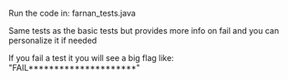 Run the code in: farnan_tests.java

Same tests as the basic tests but provides more info on fail and you can personalize it if needed

If you fail a test it you will see a big flag like: "FAIL*********************"
